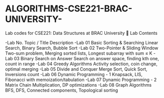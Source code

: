 # ALGORITHMS-CSE221-BRAC-UNIVERSITY-
Lab codes for CSE221: Data Structures at BRAC University
📂 Lab Contents

-Lab No.	Topic / Title	Description
-Lab 01	Basic Sorting & Searching	Linear Search, Binary Search, Bubble Sort
-Lab 02	Two-Pointer & Sliding Window	Two-sum problem, Merging sorted lists, Longest subarray with sum ≤ K
-Lab 03	Binary Search on Answer	Search on answer space, finding kth one, count in range
-Lab 04	Greedy Algorithms	Activity selection, coin change, optimal merging
-Lab 05	Divide and Conquer	Merge Sort, Quick Sort, Inversions count
-Lab 06	Dynamic Programming - 1	Knapsack, LIS, Fibonacci with memoization/tabulation
-Lab 07	Dynamic Programming - 2	Matrix Chain Multiplication, DP optimizations
-Lab 08	Graph Algorithms	BFS, DFS, Connected components, Topological sorting
